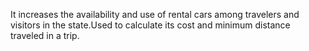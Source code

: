 It increases the availability and use of rental cars among travelers and visitors in the state.Used to calculate its cost and minimum distance traveled in a trip.

